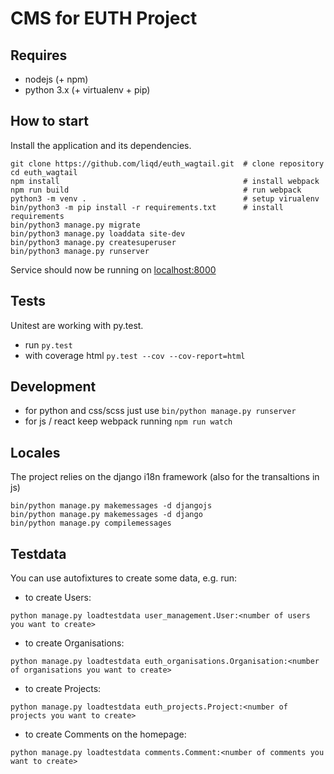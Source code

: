 # CMS for EUTH Project

## Requires

 * nodejs (+ npm)
 * python 3.x (+ virtualenv + pip)


## How to start

Install the application and its dependencies.

```
git clone https://github.com/liqd/euth_wagtail.git  # clone repository
cd euth_wagtail
npm install                                         # install webpack
npm run build                                       # run webpack
python3 -m venv .                                   # setup virualenv
bin/python3 -m pip install -r requirements.txt      # install requirements
bin/python3 manage.py migrate
bin/python3 manage.py loaddata site-dev
bin/python3 manage.py createsuperuser
bin/python3 manage.py runserver
```
Service should now be running on [localhost:8000](http://localhost:8000/admin)

## Tests

Unitest are working with py.test.

 * run `py.test`
 * with coverage html `py.test --cov --cov-report=html`

## Development

 * for python and css/scss just use `bin/python manage.py runserver`
 * for js / react keep webpack running `npm run watch`

## Locales

The project relies on the django i18n framework (also for the transaltions in js)

```
bin/python manage.py makemessages -d djangojs
bin/python manage.py makemessages -d django
bin/python manage.py compilemessages
```


## Testdata

You can use autofixtures to create some data, e.g. run:

 * to create Users:
```
python manage.py loadtestdata user_management.User:<number of users you want to create>
```
* to create Organisations:
```
python manage.py loadtestdata euth_organisations.Organisation:<number of organisations you want to create>
```
* to create Projects:
```
python manage.py loadtestdata euth_projects.Project:<number of projects you want to create>
```
* to create Comments on the homepage:
```
python manage.py loadtestdata comments.Comment:<number of comments you want to create>
```
